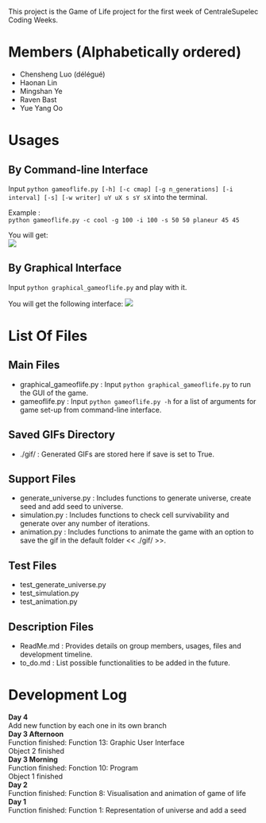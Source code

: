 This project is the Game of Life project for the first week of CentraleSupelec Coding Weeks.

Members (Alphabetically ordered)
===================================
- Chensheng Luo (délégué)
- Haonan Lin
- Mingshan Ye
- Raven Bast
- Yue Yang Oo

Usages  
====================================
By Command-line Interface 
------------------------------------
Input `python gameoflife.py [-h] [-c cmap] [-g n_generations] [-i interval] [-s] [-w writer] uY uX s sY sX` into the terminal.  

Example :  
```python gameoflife.py -c cool -g 100 -i 100 -s 50 50 planeur 45 45```  

You will get:  
<img src="gif/planeur_universe_50-50_generations_100_interval_100.gif"> 

By Graphical Interface    
------------------------------------
Input `python graphical_gameoflife.py` and play with it.  

You will get the following interface: 
<img src="gif/demo_graphic.jpg">  

List Of Files
====================================
Main Files
------------------------------------
- graphical_gameoflife.py : Input `python graphical_gameoflife.py` to run the GUI of the game.  
- gameoflife.py : Input `python gameoflife.py -h` for a list of arguments for game set-up from command-line interface.  

Saved GIFs Directory
------------------------------------
- ./gif/ : Generated GIFs are stored here if save is set to True.  

Support Files
------------------------------------
- generate_universe.py : Includes functions to generate universe, create seed and add seed to universe.  
- simulation.py : Includes functions to check cell survivability and generate over any number of iterations.  
- animation.py : Includes functions to animate the game with an option to save the gif in the default folder << ./gif/ >>.  

Test Files
------------------------------------
- test_generate_universe.py  
- test_simulation.py  
- test_animation.py  

Description Files
-------------------------------------
- ReadMe.md : Provides details on group members, usages, files and development timeline.
- to_do.md : List possible functionalities to be added in the future.  

Development Log
====================================
**Day 4**  
    Add new function by each one in its own branch  
**Day 3 Afternoon**  
    Function finished: Function 13: Graphic User Interface  
    Object 2 finished  
**Day 3 Morning**  
    Function finished: Fonction 10: Program   
    Object 1 finished    
**Day 2**  
    Function finished: Function 8: Visualisation and animation of game of life  
**Day 1**  
    Function finished: Function 1: Representation of universe and add a seed